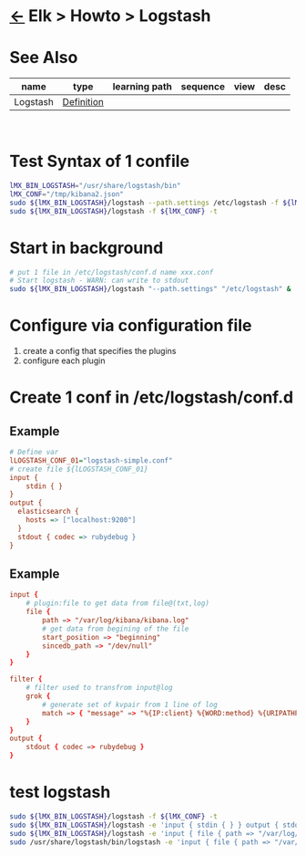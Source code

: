 <head><link rel="stylesheet" href="../../../md.css"/><script src="../../../md.js"></script></head>

[//]: #(Reference)
[Repo_Readme]:      ../list/object_list.md
[Logstash_Whatis]:  ../whatis/logstash_whatis.md

# [&larr;][Repo_Readme] Elk > Howto > Logstash
# See Also 
|name|type|learning path|sequence|view|desc|
|-|-|-|-|-|-|
|Logstash|[Definition][Logstash_Whatis]|
<br>

# Test Syntax of 1 confile
```bash
lMX_BIN_LOGSTASH="/usr/share/logstash/bin"
lMX_CONF="/tmp/kibana2.json"
sudo ${lMX_BIN_LOGSTASH}/logstash --path.settings /etc/logstash -f ${lMX_CONF} -t
sudo ${lMX_BIN_LOGSTASH}/logstash -f ${lMX_CONF} -t
```

# Start in background
```bash
# put 1 file in /etc/logstash/conf.d name xxx.conf
# Start logstash - WARN: can write to stdout
sudo ${lMX_BIN_LOGSTASH}/logstash "--path.settings" "/etc/logstash" &
```

# Configure via configuration file

1. create a config that specifies the plugins
1. configure each plugin

# Create 1 conf in /etc/logstash/conf.d
## Example
```ini
# Define var
lLOGSTASH_CONF_01="logstash-simple.conf"
# create file ${lLOGSTASH_CONF_01}
input { 
    stdin { } 
}
output {
  elasticsearch { 
    hosts => ["localhost:9200"] 
  }
  stdout { codec => rubydebug }
}
```

## Example
```toml
input {
    # plugin:file to get data from file@(txt,log)
    file { 
        path => "/var/log/kibana/kibana.log" 
        # get data from begining of the file
        start_position => "beginning"
        sincedb_path => "/dev/null"
    }
}

filter {
    # filter used to transfrom input@log
    grok {
        # generate set of kvpair from 1 line of log
        match => { "message" => "%{IP:client} %{WORD:method} %{URIPATHPARAM:request} %{NUMBER:bytes} %{NUMBER:duration}" }
    }
}
output {
    stdout { codec => rubydebug }
}
```






# test logstash
```bash
sudo ${lMX_BIN_LOGSTASH}/logstash -f ${lMX_CONF} -t
sudo ${lMX_BIN_LOGSTASH}/logstash -e 'input { stdin { } } output { stdout {} }'
sudo ${lMX_BIN_LOGSTASH}/logstash -e 'input { file { path => "/var/log/kibana/kibana.log" start_position => "beginning" sincedb_path => "/dev/null" } } output { stdout {} }'
sudo /usr/share/logstash/bin/logstash -e 'input { file { path => "/var/log/kibana/kibana.log" start_position => "beginning" sincedb_path => "/dev/null" } } output { stdout {codec => rubydebug} }'
```



